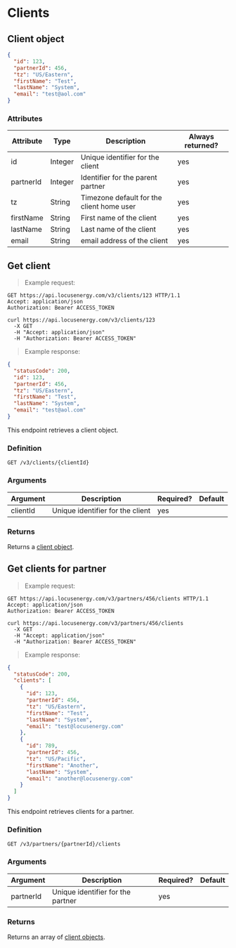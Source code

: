# Clients

## Client object

```json
{
  "id": 123,
  "partnerId": 456,
  "tz": "US/Eastern",
  "firstName": "Test",
  "lastName": "System",
  "email": "test@aol.com"
}
```

### Attributes

Attribute | Type| Description | Always returned?
---|---|---|---
id | Integer | Unique identifier for the client | yes
partnerId | Integer | Identifier for the parent partner | yes
tz | String | Timezone default for the client home user | yes
firstName | String | First name of the client | yes
lastName | String | Last name of the client | yes
email | String | email address of the client | yes

## Get client

> Example request:

```http
GET https://api.locusenergy.com/v3/clients/123 HTTP/1.1
Accept: application/json
Authorization: Bearer ACCESS_TOKEN
```

```shell
curl https://api.locusenergy.com/v3/clients/123
  -X GET
  -H "Accept: application/json"
  -H "Authorization: Bearer ACCESS_TOKEN"
```

> Example response:

```json
{
  "statusCode": 200,
  "id": 123,
  "partnerId": 456,
  "tz": "US/Eastern",
  "firstName": "Test",
  "lastName": "System",
  "email": "test@aol.com"
}
```

This endpoint retrieves a client object.

### Definition

`GET /v3/clients/{clientId}`

### Arguments

Argument | Description | Required? | Default
--- | --- | --- | ---
clientId | Unique identifier for the client | yes |

### Returns

Returns a [client object](#client-object).

## Get clients for partner

> Example request:

```http
GET https://api.locusenergy.com/v3/partners/456/clients HTTP/1.1
Accept: application/json
Authorization: Bearer ACCESS_TOKEN
```

```shell
curl https://api.locusenergy.com/v3/partners/456/clients
  -X GET
  -H "Accept: application/json"
  -H "Authorization: Bearer ACCESS_TOKEN"
```

> Example response:

```json
{
  "statusCode": 200,
  "clients": [
    {
      "id": 123,
      "partnerId": 456,
      "tz": "US/Eastern",
      "firstName": "Test",
      "lastName": "System",
      "email": "test@locusenergy.com"
    },
    {
      "id": 789,
      "partnerId": 456,
      "tz": "US/Pacific",
      "firstName": "Another",
      "lastName": "System",
      "email": "another@locusenergy.com"
    }
  ]
}
```

This endpoint retrieves clients for a partner.

### Definition

`GET /v3/partners/{partnerId}/clients`

### Arguments

Argument | Description | Required? | Default
--- | --- | --- | ---
partnerId | Unique identifier for the partner | yes |

### Returns

Returns an array of [client objects](#client-object).